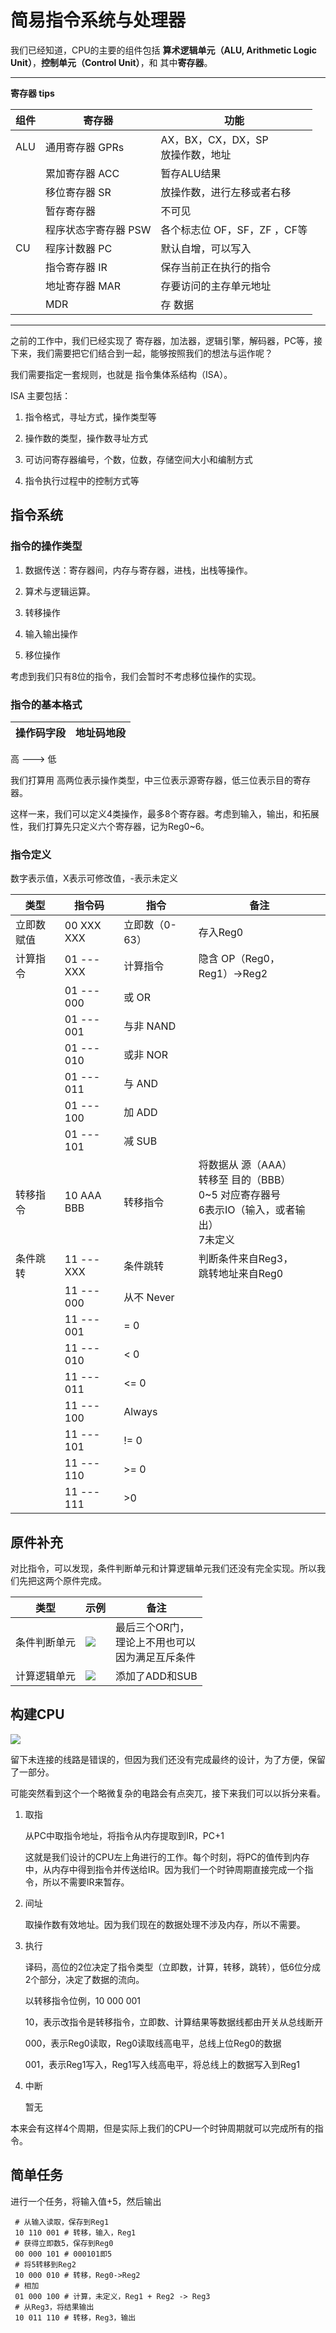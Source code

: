 # 简易指令系统与处理器

我们已经知道，CPU的主要的组件包括 **算术逻辑单元（ALU, Arithmetic Logic Unit）**，**控制单元（Control Unit）**，和 其中**寄存器**。

---

**寄存器 tips**

| 组件  | 寄存器          | 功能                         |
| --- | ------------ | -------------------------- |
| ALU | 通用寄存器 GPRs   | AX，BX，CX，DX，SP<br/>放操作数，地址 |
|     | 累加寄存器 ACC    | 暂存ALU结果                    |
|     | 移位寄存器 SR     | 放操作数，进行左移或者右移              |
|     | 暂存寄存器        | 不可见                        |
|     | 程序状态字寄存器 PSW | 各个标志位 OF，SF，ZF ，CF等        |
| CU  | 程序计数器 PC     | 默认自增，可以写入                  |
|     | 指令寄存器 IR     | 保存当前正在执行的指令                |
|     | 地址寄存器 MAR    | 存要访问的主存单元地址                |
|     | MDR          | 存 数据                       |

---

之前的工作中，我们已经实现了 寄存器，加法器，逻辑引擎，解码器，PC等，接下来，我们需要把它们结合到一起，能够按照我们的想法与运作呢？

我们需要指定一套规则，也就是 指令集体系结构（ISA）。

ISA 主要包括：

1. 指令格式，寻址方式，操作类型等

2. 操作数的类型，操作数寻址方式

3. 可访问寄存器编号，个数，位数，存储空间大小和编制方式

4. 指令执行过程中的控制方式等

## 指令系统

### 指令的操作类型

1. 数据传送：寄存器间，内存与寄存器，进栈，出栈等操作。

2. 算术与逻辑运算。

3. 转移操作

4. 输入输出操作

5. 移位操作

考虑到我们只有8位的指令，我们会暂时不考虑移位操作的实现。

### 指令的基本格式

| 操作码字段 | 地址码地段 |
| ----- | ----- |

高                   --->                   低

我们打算用 高两位表示操作类型，中三位表示源寄存器，低三位表示目的寄存器。

这样一来，我们可以定义4类操作，最多8个寄存器。考虑到输入，输出，和拓展性，我们打算先只定义六个寄存器，记为Reg0~6。

### 指令定义

数字表示值，X表示可修改值，-表示未定义

| 类型    | 指令码        | 指令        | 备注                                                                      |
| ----- | ---------- | --------- | ----------------------------------------------------------------------- |
| 立即数赋值 | 00 XXX XXX | 立即数（0-63） | 存入Reg0                                                                  |
| 计算指令  | 01 --- XXX | 计算指令      | 隐含 OP（Reg0，Reg1）->Reg2                                                  |
|       | 01 --- 000 | 或 OR      |                                                                         |
|       | 01 --- 001 | 与非 NAND   |                                                                         |
|       | 01 --- 010 | 或非 NOR    |                                                                         |
|       | 01 --- 011 | 与 AND     |                                                                         |
|       | 01 --- 100 | 加 ADD     |                                                                         |
|       | 01 --- 101 | 减 SUB     |                                                                         |
| 转移指令  | 10 AAA BBB | 转移指令      | 将数据从 源（AAA） <br/>转移至 目的（BBB）<br/>0~5 对应寄存器号<br/>6表示IO（输入，或者输出）<br/>7未定义 |
| 条件跳转  | 11 --- XXX | 条件跳转      | 判断条件来自Reg3，<br/>跳转地址来自Reg0                                              |
|       | 11 --- 000 | 从不 Never  |                                                                         |
|       | 11 --- 001 | = 0       |                                                                         |
|       | 11 --- 010 | < 0       |                                                                         |
|       | 11 --- 011 | <= 0      |                                                                         |
|       | 11 --- 100 | Always    |                                                                         |
|       | 11 --- 101 | != 0      |                                                                         |
|       | 11 --- 110 | >= 0      |                                                                         |
|       | 11 --- 111 | >0        |                                                                         |

## 原件补充

对比指令，可以发现，条件判断单元和计算逻辑单元我们还没有完全实现。所以我们先把这两个原件完成。

| 类型     | 示例                                             | 备注                                 |
| ------ | ---------------------------------------------- | ---------------------------------- |
| 条件判断单元 | ![](img_ins_cpu/COND.png) | 最后三个OR门，<br/>理论上不用也可以<br/>因为满足互斥条件 |
| 计算逻辑单元 | ![](img_ins_cp/ALU.png)  | 添加了ADD和SUB                         |

## 构建CPU

![](img_ins_cpu/CPU.png)

留下未连接的线路是错误的，但因为我们还没有完成最终的设计，为了方便，保留了一部分。

可能突然看到这个一个略微复杂的电路会有点突兀，接下来我们可以以拆分来看。

1. 取指
   
   从PC中取指令地址，将指令从内存提取到IR，PC+1
   
   这就是我们设计的CPU左上角进行的工作。每个时刻，将PC的值传到内存中，从内存中得到指令并传送给IR。因为我们一个时钟周期直接完成一个指令，所以不需要IR来暂存。

2. 间址
   
   取操作数有效地址。因为我们现在的数据处理不涉及内存，所以不需要。

3. 执行
   
   译码，高位的2位决定了指令类型（立即数，计算，转移，跳转），低6位分成2个部分，决定了数据的流向。
   
   以转移指令位例，10 000 001
   
   10，表示改指令是转移指令，立即数、计算结果等数据线都由开关从总线断开
   
   000，表示Reg0读取，Reg0读取线高电平，总线上位Reg0的数据
   
   001，表示Reg1写入，Reg1写入线高电平，将总线上的数据写入到Reg1

4. 中断
   
   暂无

本来会有这样4个周期，但是实际上我们的CPU一个时钟周期就可以完成所有的指令。

## 简单任务

进行一个任务，将输入值+5，然后输出

```
 # 从输入读取，保存到Reg1
 10 110 001 # 转移，输入，Reg1
 # 获得立即数5，保存到Reg0
 00 000 101 # 000101即5
 # 将5转移到Reg2
 10 000 010 # 转移，Reg0->Reg2
 # 相加
 01 000 100 # 计算，未定义，Reg1 + Reg2 -> Reg3
 # 从Reg3，将结果输出
 10 011 110 # 转移，Reg3，输出
```

